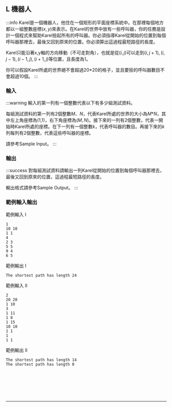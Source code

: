 
## L 機器人 
:::info
Karel是一個機器人，他住在一個矩形的平面座標系統中。在那裡每個地方都以一組整數座標$(x,y)$來表示。在Karel的世界中放有一些呼叫器，你的任務是設計一個程式來幫助Karel撿起所有的呼叫器。你必須指導Karel從開始的位置到每個呼叫器那裡去，最後又回到原來的位置。你必須算出這過程最短路徑的長度。

Karel只能沿著x,y軸的方向移動（不可走對角），也就是從$(i,j)$可以走到$(i,j+1), (i,j-1), (i-1,j), (i+1,j)$等位置，且長度為1。

你可以假設Karel所處的世界絕不會超過20*20的格子，並且要撿的呼叫器數目不會超過10個。
:::

<!---
Category Archives: Traveling Salesman Problem (TSP)
http://domen111.github.io/UVa-Easy-Viewer/?uva10496/1654
UVA 10496 Collecting Beepers
https://www.udebug.com/UVa/10496


--->

### 輸入
:::warning
輸入的第一列有一個整數代表以下有多少組測試資料。

每組測試資料的第一列有2個整數$M$、$N$，代表Karel所處的世界的大小為$M$*$N$，其中左上角座標為(1,1)，右下角座標為($M,N$)。接下來的一列有2個整數，代表一開始時Karel所處的座標。在下一列有一個整數$k$，代表呼叫器的數目。再接下來的$k$列每列有2個整數，代表這些呼叫器的座標。

請參考Sample Input。
:::

### 輸出
:::success
對每組測試資料請輸出一列Karel從開始的位置到每個呼叫器那裡去，最後又回到原來的位置，這過程最短路徑的長度。

輸出格式請參考Sample Output。
:::

### 範例輸入輸出
範例輸入 I
```shell=
1
10 10
1 1
4
2 3
5 5
9 4
6 5
```
範例輸出 I
```shell=
The shortest path has length 24
```
範例輸入 II
```shell=
2
20 20
1 10
3
1 11
1 8
1 15
10 10 
1 1 
1 
1 1
```

範例輸出 II
```shell=
The shortest path has length 14
The shortest path has length 0
```


<!---
:::spoiler 偷看解答
```c=
#include <stdio.h>
#include <stdlib.h>
#include <string.h>
#define maxState 1<<12
#define maxN 12
int DP[maxState][maxN], map[20][20];
int TSP(int state, int last, int n) {
	if(state == 0 && last != 0)	return 0xfffff;
	if(DP[state][last] != -1)	return DP[state][last];
	int i, min = 0xfffff, tmp;
	for(i = 0; i <= n; i++) {
		if((state&(1<<i)) != 0) {
			tmp = TSP(state-(1<<i), i, n);
			tmp += map[i][last];
			if(min > tmp)	min = tmp;
		}
	}
	DP[state][last] = min;
	return DP[state][last];
}
int main() {
	int T, x[20], y[20];
	int sizex, sizey, n, i, j;
	scanf("%d", &T);
	while(T--) {
		scanf("%d %d", &sizex, &sizey);
		scanf("%d %d", &x[0], &y[0]);
		scanf("%d", &n);
		for(i = 1; i <= n; i++)
			scanf("%d %d", &x[i], &y[i]);
		for(i = 0; i <= n; i++)
			for(j = 0; j <= n; j++)
				map[i][j] = abs(x[i]-x[j])+abs(y[i]-y[j]);
		memset(DP, -1, sizeof(DP));
		DP[0][0] = 0;
		printf("The shortest path has length %d\n", TSP((1<<(n+1))-1, 0, n));
	}
    return 0;
}
#https://github.com/morris821028/UVa/blob/master/volume104/10496%20-%20Collecting%20Beepers.cpp
```


```c=
#include<cstdio>
#include<cstdlib>
#include<cstring>
#include<cmath>
#define SC struct coord
// fake bottom-up DP，同樣的子問題可能會算許多遍。
SC
{
    int x,y;
}xy[11];
int N;
int dp[1<<11][11];    // lookup table for memoization
int adj[11][11];  // adjacency matrix。兩點間的距離。
int ans;        // TSP的答案
 
void TSP(int s, int i, int s_size)
{
    
    if (s_size == N)
    {
        // 最後再加上一條回到原點的邊，形成環狀路線。
        if (dp[s][i] + adj[i][0] < ans)
            ans = dp[s][i] + adj[i][0];
        
        return;
    }
 
    for (int j=1; j<=N; ++j) // 只走第0點以外的點
        if (!(s & (1 << j)))
        {
            // ss = s + {j};
            int ss = s | (1 << j);
            if (!dp[ss][j] || dp[s][i] + adj[i][j] < dp[ss][j])
            {
                dp[ss][j] = dp[s][i] + adj[i][j];
                TSP(ss, j, s_size + 1);
            }
        }
}

int main(void)
{
    
    
    int i,j,k;
    int T;
    int x,y;
    scanf("%d",&T);
    while(T--)
    {
        scanf("%d %d",&x,&y);
        scanf("%d %d",&xy[0].x,&xy[0].y);
        scanf("%d",&N);
        for(i=1;i<=N;i++)
            scanf("%d %d",&xy[i].x,&xy[i].y);
        for(i=0;i<N;i++)
            for(j=i+1;j<=N;j++)
            {    
                adj[i][j] = abs(xy[i].x-xy[j].x)+abs(xy[i].y-xy[j].y);
                adj[j][i] = adj[i][j];
            }
        memset(dp, 0, sizeof(dp));
        ans = 1e9;
        TSP(0, 0, 0);   // 令商人從第0點出發。
        printf("The shortest path has length %d\n",ans);
    }
    
    
    return 0;
}
#https://zxc10806.pixnet.net/blog/post/96339854-uva-10496-collecting-beepers
```
:::
--->
<div id="moon"></div>

<style>
#moon {
  width: 80px;
  height: 80px;
  page-break-after: always /*在標籤後換頁*/
}
</style>

---
